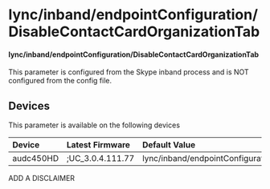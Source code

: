﻿---
description: lync/inband/endpointConfiguration/DisableContactCardOrganizationTab
search:
    keywords: ['lync','inband','endpointConfiguration','DisableContactCardOrganizationTab']
---

# lync/inband/endpointConfiguration/DisableContactCardOrganizationTab

#### lync/inband/endpointConfiguration/DisableContactCardOrganizationTab

This parameter is configured from the Skype inband process and is NOT configured from the config file.



## Devices
This parameter is available on the following devices

| Device | Latest Firmware | Default Value |
|:---|:---|:---|
| audc450HD | ;UC_3.0.4.111.77 | lync/inband/endpointConfiguration/DisableContactCardOrganizationTab=0 

ADD A DISCLAIMER
